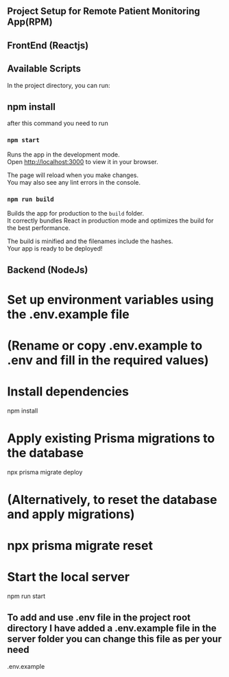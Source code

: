 ## Project Setup for Remote Patient Monitoring App(RPM)

## FrontEnd (Reactjs)

## Available Scripts

In the project directory, you can run:

## npm install 

after this command you need to run 

### `npm start`

Runs the app in the development mode.\
Open [http://localhost:3000](http://localhost:3000) to view it in your browser.

The page will reload when you make changes.\
You may also see any lint errors in the console.

### `npm run build`

Builds the app for production to the `build` folder.\
It correctly bundles React in production mode and optimizes the build for the best performance.

The build is minified and the filenames include the hashes.\
Your app is ready to be deployed!


## Backend (NodeJs)

# Set up environment variables using the .env.example file
# (Rename or copy .env.example to .env and fill in the required values)

# Install dependencies
npm install

# Apply existing Prisma migrations to the database
npx prisma migrate deploy

# (Alternatively, to reset the database and apply migrations)
# npx prisma migrate reset

# Start the local server
npm run start


## To add and use .env file in the project root directory I have added a .env.example file in the server folder you can change this file as per your need 
.env.example
